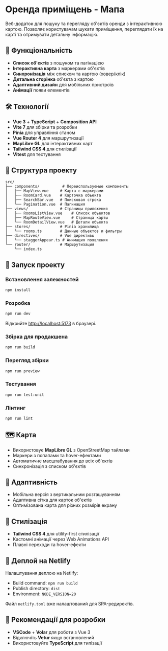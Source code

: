 # Оренда приміщень - Мапа

Веб-додаток для пошуку та перегляду об'єктів оренди з інтерактивною картою. Позволяє користувачам шукати приміщення, переглядати їх на карті та отримувати детальну інформацію.

## 🚀 Функціональність

- **Список об'єктів** з пошуком та пагінацією
- **Інтерактивна карта** з маркерами об'єктів
- **Синхронізація** між списком та картою (ховер/клік)
- **Детальна сторінка** об'єкта з картою
- **Адаптивний дизайн** для мобільних пристроїв
- **Анімації** появи елементів

## 🛠 Технології

- **Vue 3** + **TypeScript** + **Composition API**
- **Vite 7** для збірки та розробки
- **Pinia** для управління станом
- **Vue Router 4** для маршрутизації
- **MapLibre GL** для інтерактивних карт
- **Tailwind CSS 4** для стилізації
- **Vitest** для тестування

## 📁 Структура проекту

```
src/
├── components/          # Переиспользуемые компоненты
│   ├── MapView.vue     # Карта с маркерами
│   ├── RoomCard.vue    # Карточка объекта
│   ├── SearchBar.vue   # Поисковая строка
│   └── Pagination.vue  # Пагинация
├── views/              # Страницы приложения
│   ├── RoomsListView.vue    # Список объектов
│   ├── MapRouteView.vue     # Страница карты
│   └── RoomDetailView.vue   # Детали объекта
├── stores/             # Pinia хранилища
│   └── rooms.ts        # Данные объектов и фильтры
├── directives/         # Vue директивы
│   └── staggerAppear.ts # Анимация появления
└── router/             # Маршрутизация
    └── index.ts
```

## 🚀 Запуск проекту

### Встановлення залежностей

```sh
npm install
```

### Розробка

```sh
npm run dev
```

Відкрийте [http://localhost:5173](http://localhost:5173) в браузері.

### Збірка для продакшена

```sh
npm run build
```

### Перегляд збірки

```sh
npm run preview
```

### Тестування

```sh
npm run test:unit
```

### Лінтинг

```sh
npm run lint
```

## 🗺 Карта

- Використовує **MapLibre GL** з OpenStreetMap тайлами
- Маркери з попапами та hover-ефектами
- Автоматичне масштабування до всіх об'єктів
- Синхронізація з списком об'єктів

## 📱 Адаптивність

- Мобільна версія з вертикальним розташуванням
- Адаптивна сітка для карток об'єктів
- Оптимізована карта для різних розмірів екрану

## 🎨 Стилізація

- **Tailwind CSS 4** для utility-first стилізації
- Кастомні анімації через Web Animations API
- Плавні переходи та hover-ефекти

## 🚀 Деплой на Netlify

Налаштування деплою на Netlify:

- Build command: `npm run build`
- Publish directory: `dist`
- Environment: `NODE_VERSION=20`

Файл `netlify.toml` вже налаштований для SPA-редиректів.

## 📝 Рекомендації для розробки

- **VSCode** + **Volar** для роботи з Vue 3
- Відключіть **Vetur** якщо встановлений
- Використовуйте **TypeScript** для типізації
